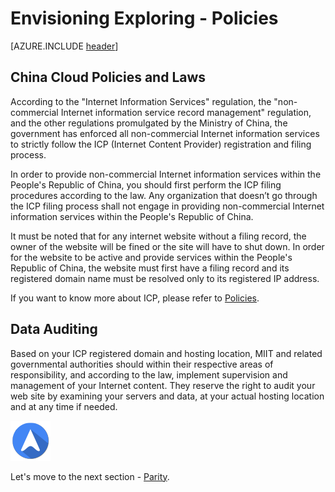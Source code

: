 <properties
	pageTitle="Global Customer Playbook envisioning-explore-policies | Azure"
	description="Global Customer Playbook envisioning-explore-policies"
	services="global-customer-playbook"
	documentationCenter=""
	authors="jtong"
	manager="edwinc"
	editor=""
	tags="global-customer-playbook"/>

<tags
	ms.service="migration-lifecycle-envisioning"
	ms.workload=""
	ms.tgt_pltfrm=""
	ms.devlang="na"
	ms.topic="article"
	ms.date="12/26/2016"
	wacn.date="12/26/2016"
	wacn.lang="en"
	ms.author="jtong"/>


# Envisioning Exploring - Policies

[AZURE.INCLUDE [header](../../../includes/envisioning-explore.md)]

## China Cloud Policies and Laws

According to the "Internet Information Services" regulation, the "non-commercial Internet information service record management" regulation, and the other regulations promulgated by the Ministry of China, the government has enforced all non-commercial Internet information services to strictly follow the ICP (Internet Content Provider) registration and filing process.
 
In order to provide non-commercial Internet information services within the People's Republic of China, you should first perform the ICP filing procedures according to the law. Any organization that doesn’t go through the ICP filing process shall not engage in providing non-commercial Internet information services within the People's Republic of China.
 
It must be noted that for any internet website without a filing record, the owner of the website will be fined or the site will have to shut down. In order for the website to be active and provide services within the People's Republic of China, the website must first have a filing record and its registered domain name must be resolved only to its registered IP address.
 
If you want to know more about ICP, please refer to [Policies](/solutions/global-customer/envisioning/guidance/policies/).

## Data Auditing

Based on your ICP registered domain and hosting location, MIIT and related governmental authorities should within their respective areas of responsibility, and according to the law, implement supervision and management of your Internet content. They reserve the right to audit your web site by examining your servers and data, at your actual hosting location and at any time if needed.

![navigation](../../media/navigation.png)

Let's move to the next section - [Parity](/solutions/global-customer/envisioning/explore/parity/).
